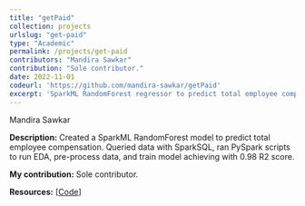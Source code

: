 ```yaml
---
title: "getPaid"
collection: projects
urlslug: "get-paid"
type: "Academic"
permalink: /projects/get-paid
contributors: "Mandira Sawkar"
contribution: "Sole contributor."
date: 2022-11-01
codeurl: 'https://github.com/mandira-sawkar/getPaid'
excerpt: 'SparkML RandomForest regressor to predict total employee compensation.'
---
```


Mandira Sawkar

**Description:**
Created a SparkML RandomForest model to predict total employee compensation. Queried data with SparkSQL, ran PySpark scripts to run EDA, pre-process data, and train model achieving with 0.98 R2 score.

**My contribution:**
Sole contributor.

**Resources:** [[Code](https://github.com/mandira-sawkar/getPaid)]
